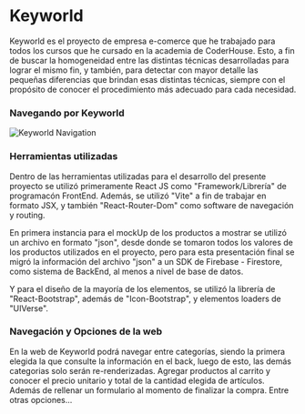 # Keyworld

Keyworld es el proyecto de empresa e-comerce que he trabajado para todos los cursos que he cursado en la academia de CoderHouse. Esto, a fin de buscar la homogeneidad entre las distintas técnicas desarrolladas para lograr el mismo fin, y también, para detectar con mayor detalle las pequeñas diferencias que brindan esas distintas técnicas, siempre con el propósito de conocer el procedimiento más adecuado para cada necesidad.


### Navegando por Keyworld
![Keyworld Navigation](src\assets\Final.gif)

### Herramientas utilizadas

Dentro de las herramientas utilizadas para el desarrollo del presente proyecto se utilizó primeramente React JS como "Framework/Librería" de programacón FrontEnd.
Además, se utilizó "Vite" a fin de trabajar en formato JSX, y también "React-Router-Dom" como software de navegación y routing.

En primera instancia para el mockUp de los productos a mostrar se utilizó un archivo en formato "json", desde donde se tomaron todos los valores de los productos utilizados en el proyecto, pero para esta presentación final se migró la información del archivo "json" a un SDK de Firebase - Firestore, como sistema de BackEnd, al menos a nivel de base de datos.

Y para el diseño de la mayoría de los elementos, se utilizó la librería de "React-Bootstrap", además de "Icon-Bootstrap", y elementos loaders de "UIVerse".



### Navegación y Opciones de la web

En la web de Keyworld podrá navegar entre categorías, siendo la primera elegida la que consulte la información en el back, luego de esto, las demás categorias solo serán re-renderizadas.
Agregar productos al carrito y conocer el precio unitario y total de la cantidad elegida de artículos.
Además de rellenar un formulario al momento de finalizar la compra.
Entre otras opciones...